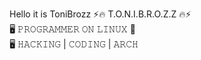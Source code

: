 Hello it is ToniBrozz 
⚡🔥 T.O.N.I.B.R.O.Z.Z 🔥⚡  
🖥️ 𝙿𝚁𝙾𝙶𝚁𝙰𝙼𝙼𝙴𝚁 𝙾𝙽 𝙻𝙸𝙽𝚄𝚇 🐧   
🖥️  𝙷𝙰𝙲𝙺𝙸𝙽𝙶 | 𝙲𝙾𝙳𝙸𝙽𝙶 | 𝙰𝚁𝙲𝙷 

